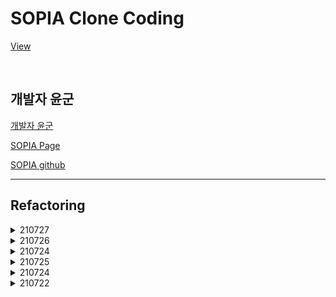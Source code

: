 # SOPIA Clone Coding

[View](https://ppotatog.github.io/sopia/)

<br/>

## 개발자 윤군

[개발자 윤군](https://github.com/raravel)

[SOPIA Page](https://sopia-bot.github.io/)

[SOPIA github](https://github.com/sopia-bot/SOPIA)

--- 

## Refactoring
<details>
<summary>210727</summary>

vanilla => jquery(header slideToggle)

- inex.html 구조 변경, jquery 추가
- scss 변경
- vanilla => jquery

</details>

<details>
<summary>210726</summary>

css to scss

</details>

<details>
<summary>210724</summary>

1. trim
    - let => const로 변경
    - 들여쓰기 통일
    - 세미콜론 통일
2. for => forEach, for of 로 변경

</details>

<details>
<summary>210725</summary>

css trim(추후 scss 로 변경 예정)

</details>

<details>
<summary>210724</summary>

1. trim
    - let => const로 변경
    - 들여쓰기 통일
    - 세미콜론 통일
2. for => forEach, for of 로 변경

</details>

<details>
<summary>210722</summary>

1. 비어있는 페이지, 레이아웃 추가
2. index.html 위치 변경 (view/index.html => index.html)
</details>